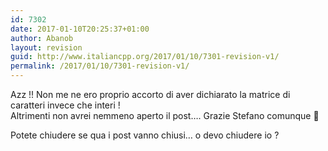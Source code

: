 ```yaml
---
id: 7302
date: 2017-01-10T20:25:37+01:00
author: Abanob
layout: revision
guid: http://www.italiancpp.org/2017/01/10/7301-revision-v1/
permalink: /2017/01/10/7301-revision-v1/
---
```

Azz !! Non me ne ero proprio accorto di aver dichiarato la matrice di caratteri invece che interi !  
Altrimenti non avrei nemmeno aperto il post&#8230;. Grazie Stefano comunque &#x1f642;

Potete chiudere se qua i post vanno chiusi&#8230; o devo chiudere io ?